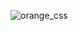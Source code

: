 ![orange_css](https://user-images.githubusercontent.com/77884951/184886968-9688376b-ba5c-427d-97ae-861a442f0156.PNG)
